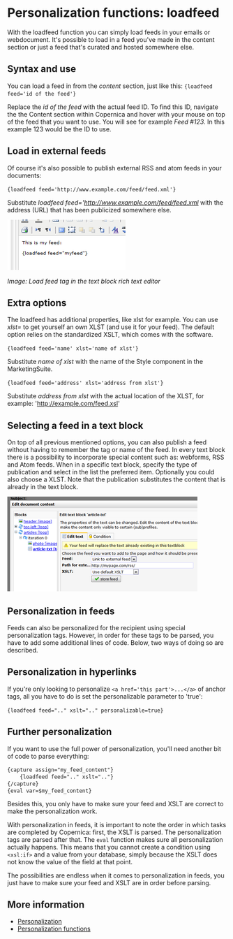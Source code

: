 # Personalization functions: loadfeed

With the loadfeed function you can simply load feeds in your emails
or webdocument. It's possible to load in a feed you've made in the
content section or just a feed that's curated and hosted somewhere else.

## Syntax and use


You can load a feed in from the *content* section, just like this:
`{loadfeed feed='id of the feed'}`

Replace the *id of the feed* with the actual feed ID. To find this ID, 
navigate the the Content section within Copernica and hover with your mouse
on top of the feed that you want to use. You will see for example *Feed #123*.
In this example 123 would be the ID to use. 

## Load in external feeds


Of course it's also possible to publish external RSS and atom feeds
in your documents: 

`{loadfeed feed='http://www.example.com/feed/feed.xml'}`

Substitute *loadfeed feed='http://www.example.com/feed/feed.xml*
with the address (URL) that has been publicized somewhere else.

![](../images/loadfeed1.png)

*Image: Load feed tag in the text block rich text editor*


## Extra options


The loadfeed has additional properties, like xlst for example.
You can use *xlst=* to get yourself an own XLST (and use it for 
your feed). The default option relies on the standardized XSLT, 
which comes with the software.

`{loadfeed feed='name' xlst='name of xlst'}`

Substitute *name of xlst* with the name of the Style component in 
the MarketingSuite.

`{loadfeed feed='address' xlst='address from xlst'}`

Substitute *address from xlst* with the actual location of the XLST,
for example: 'http://example.com/feed.xsl'


## Selecting a feed in a text block


On top of all previous mentioned options, you can also publish a 
feed without having to remember the tag or name of the feed. In 
every text block there is a possibility to incorporate special
content such as: webforms, RSS and Atom feeds. When in a specific 
text block, specify the type of publication and select in the list
the preferred item. Optionally you could also choose a XLST. Note
that the publication substitutes the content that is already in
the text block.


![](../images/loadfeedfunction.png)


## Personalization in feeds

Feeds can also be personalized for the recipient using special personalization tags. However, in order for these tags to be parsed, you have to add some additional lines of code. Below, two ways of doing so are described.


## Personalization in hyperlinks

If you're only looking to personalize `<a href='this part'>...</a>` of anchor tags, all you have to do is set the personalizable parameter to 'true':

`{loadfeed feed=".." xslt=".." personalizable=true}`


## Further personalization

If you want to use the full power of personalization, you'll need another bit of code to parse everything:

```text
{capture assign="my_feed_content"}
    {loadfeed feed=".." xslt=".."}
{/capture}
{eval var=$my_feed_content}
```

Besides this, you only have to make sure your feed and XSLT are correct to make the personalization work.

With personalization in feeds, it is important to note the order in which tasks are completed by Copernica: first, the XSLT is parsed. The personalization tags are parsed after that. The `eval` function makes sure all personalization actually happens. This means that you cannot create a condition using `<xsl:if>` and a value from your database, simply because the XSLT does not know the value of the field at that point.

The possibilities are endless when it comes to personalization in  feeds, you just have to make sure your feed and XSLT are in order before parsing.

## More information

* [Personalization](./personalization)
* [Personalization functions](./personalization-functions)
